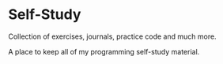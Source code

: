 # Self-Study
Collection of exercises, journals, practice code and much more.

A place to keep all of my programming self-study material.

